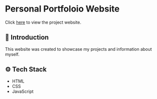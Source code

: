 # Personal Portfoloio Website

Click [here](https://tbaratta.github.io/personal-website/) to view the project website.

## 🤖 Introduction <a name="introduction"></a>

This website was created to showcase my projects and information about myself.

## ⚙️ Tech Stack <a name="tech-stack"></a>

- HTML
- CSS
- JavaScript
